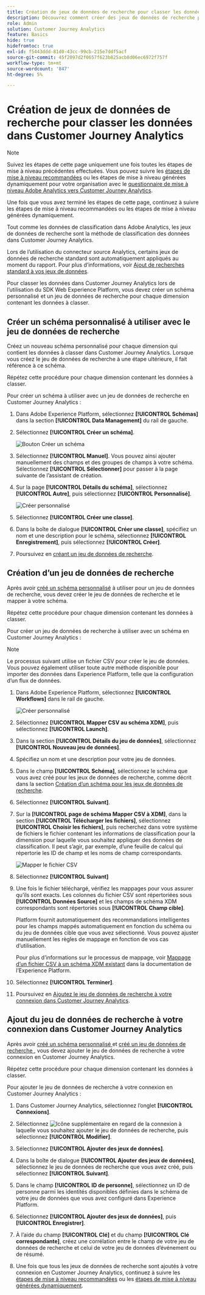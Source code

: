 ```yaml
---
title: Création de jeux de données de recherche pour classer les données dans Customer Journey Analytics
description: Découvrez comment créer des jeux de données de recherche pour classer les données dans Customer Journey Analytics
role: Admin
solution: Customer Journey Analytics
feature: Basics
hide: true
hidefromtoc: true
exl-id: f5443ddd-81d0-43cc-99cb-215e7ddf5acf
source-git-commit: 45f2097d2f0657f623b825acb8d06ec6972f757f
workflow-type: tm+mt
source-wordcount: '847'
ht-degree: 5%

---
```


# Création de jeux de données de recherche pour classer les données dans Customer Journey Analytics

>[!NOTE]
> 
>Suivez les étapes de cette page uniquement une fois toutes les étapes de mise à niveau précédentes effectuées. Vous pouvez suivre les [étapes de mise à niveau recommandées](/help/getting-started/cja-upgrade/cja-upgrade-recommendations.md#recommended-upgrade-steps-for-most-organizations) ou les étapes de mise à niveau générées dynamiquement pour votre organisation avec le [questionnaire de mise à niveau Adobe Analytics vers Customer Journey Analytics](https://gigazelle.github.io/cja-ttv/).
>
>Une fois que vous avez terminé les étapes de cette page, continuez à suivre les étapes de mise à niveau recommandées ou les étapes de mise à niveau générées dynamiquement.

Tout comme les données de classification dans Adobe Analytics, les jeux de données de recherche sont la méthode de classification des données dans Customer Journey Analytics.

Lors de l’utilisation du connecteur source Analytics, certains jeux de données de recherche standard sont automatiquement appliqués au moment du rapport. Pour plus d’informations, voir [Ajout de recherches standard à vos jeux de données](/help/connections/standard-lookups.md).

Pour classer les données dans Customer Journey Analytics lors de l’utilisation du SDK Web Experience Platform, vous devez créer un schéma personnalisé et un jeu de données de recherche pour chaque dimension contenant les données à classer.

## Créer un schéma personnalisé à utiliser avec le jeu de données de recherche

Créez un nouveau schéma personnalisé pour chaque dimension qui contient les données à classer dans Customer Journey Analytics. Lorsque vous créez le jeu de données de recherche à une étape ultérieure, il fait référence à ce schéma.

Répétez cette procédure pour chaque dimension contenant les données à classer.

Pour créer un schéma à utiliser avec un jeu de données de recherche en Customer Journey Analytics :

1. Dans Adobe Experience Platform, sélectionnez **[!UICONTROL Schémas]** dans la section **[!UICONTROL Data Management]** du rail de gauche.

1. Sélectionnez **[!UICONTROL Créer un schéma]**.

   ![Bouton Créer un schéma](assets/schema-create.png)

1. Sélectionnez **[!UICONTROL Manuel]**. Vous pouvez ainsi ajouter manuellement des champs et des groupes de champs à votre schéma. Sélectionnez **[!UICONTROL Sélectionner]** pour passer à la page suivante de l’assistant de création.

1. Sur la page **[!UICONTROL Détails du schéma]**, sélectionnez **[!UICONTROL Autre]**, puis sélectionnez **[!UICONTROL Personnalisé]**.

   ![Créer personnalisé](assets/schema-custom.png)

1. Sélectionnez **[!UICONTROL Créer une classe]**.

   <!-- add screenshot -->

1. Dans la boîte de dialogue **[!UICONTROL Créer une classe]**, spécifiez un nom et une description pour le schéma, sélectionnez **[!UICONTROL Enregistrement]**, puis sélectionnez **[!UICONTROL Créer]**.

1. Poursuivez en [créant un jeu de données de recherche](#create-a-lookup-dataset).

## Création d’un jeu de données de recherche

Après avoir [créé un schéma personnalisé](#create-a-custom-schema-to-use-with-the-lookup-dataset) à utiliser pour un jeu de données de recherche, vous devez créer le jeu de données de recherche et le mapper à votre schéma.

Répétez cette procédure pour chaque dimension contenant les données à classer.

Pour créer un jeu de données de recherche à utiliser avec un schéma en Customer Journey Analytics :

>[!NOTE]
>
>Le processus suivant utilise un fichier CSV pour créer le jeu de données. Vous pouvez également utiliser toute autre méthode disponible pour importer des données dans Experience Platform, telle que la configuration d’un flux de données.

1. Dans Adobe Experience Platform, sélectionnez **[!UICONTROL Workflows]** dans le rail de gauche.

   ![Créer personnalisé](assets/lookup-dataset-workflows.png)

1. Sélectionnez **[!UICONTROL Mapper CSV au schéma XDM]**, puis sélectionnez **[!UICONTROL Launch]**.

1. Dans la section **[!UICONTROL Détails du jeu de données]**, sélectionnez **[!UICONTROL Nouveau jeu de données]**.

1. Spécifiez un nom et une description pour votre jeu de données.

1. Dans le champ **[!UICONTROL Schéma]**, sélectionnez le schéma que vous avez créé pour les jeux de données de recherche, comme décrit dans la section [Création d’un schéma pour les jeux de données de recherche](#create-a-schema-for-lookup-datasets).

1. Sélectionnez **[!UICONTROL Suivant]**.

1. Sur la **[!UICONTROL page de schéma Mapper CSV à XDM]**, dans la section **[!UICONTROL Télécharger les fichiers]**, sélectionnez **[!UICONTROL Choisir les fichiers]**, puis recherchez dans votre système de fichiers le fichier contenant les informations de classification pour la dimension pour laquelle vous souhaitez appliquer des données de classification. Il peut s’agir, par exemple, d’une feuille de calcul qui répertorie les ID de champ et les noms de champ correspondants. <!-- correct? How can I better explain what this file is?-->

   ![Mapper le fichier CSV](assets/lookup-map-csv.png)

1. Sélectionnez **[!UICONTROL Suivant]**

1. Une fois le fichier téléchargé, vérifiez les mappages pour vous assurer qu’ils sont exacts. Les colonnes du fichier CSV sont répertoriées sous **[!UICONTROL Données Source]** et les champs de schéma XDM correspondants sont répertoriés sous **[!UICONTROL Champ cible]**.

   Platform fournit automatiquement des recommandations intelligentes pour les champs mappés automatiquement en fonction du schéma ou du jeu de données cible que vous avez sélectionné. Vous pouvez ajuster manuellement les règles de mappage en fonction de vos cas d’utilisation.

   Pour plus d’informations sur le processus de mappage, voir [Mappage d’un fichier CSV à un schéma XDM existant](https://experienceleague.adobe.com/en/docs/experience-platform/ingestion/tutorials/map-csv/existing-schema) dans la documentation de l’Experience Platform.

1. Sélectionnez **[!UICONTROL Terminer]**.

1. Poursuivez en [Ajoutez le jeu de données de recherche à votre connexion dans Customer Journey Analytics](#add-the-lookup-dataset-to-your-connection-in-customer-journey-analytics).

## Ajout du jeu de données de recherche à votre connexion dans Customer Journey Analytics

Après avoir [ créé un schéma personnalisé ](#create-a-custom-schema-to-use-with-the-lookup-dataset) et [ créé un jeu de données de recherche ](#create-a-lookup-dataset), vous devez ajouter le jeu de données de recherche à votre connexion en Customer Journey Analytics.

Répétez cette procédure pour chaque dimension contenant les données à classer.

Pour ajouter le jeu de données de recherche à votre connexion en Customer Journey Analytics :

1. Dans Customer Journey Analytics, sélectionnez l’onglet **[!UICONTROL Connexions]**.

1. Sélectionnez ![Icône supplémentaire](assets/More.svg) en regard de la connexion à laquelle vous souhaitez ajouter le jeu de données de recherche, puis sélectionnez **[!UICONTROL Modifier]**.

   <!-- add screenshot -->

1. Sélectionnez **[!UICONTROL Ajouter des jeux de données]**.

1. Dans la boîte de dialogue **[!UICONTROL Ajouter des jeux de données]**, sélectionnez le jeu de données de recherche que vous avez créé, puis sélectionnez **[!UICONTROL Suivant]**.

1. Dans le champ **[!UICONTROL ID de personne]**, sélectionnez un ID de personne parmi les identités disponibles définies dans le schéma de votre jeu de données que vous avez configuré dans Experience Platform. <!-- fill out other fields? -->

1. Sélectionnez **[!UICONTROL Ajouter des jeux de données]**, puis **[!UICONTROL Enregistrer]**.

   <!-- is there a step right in between here where you select the dataset -->

1. À l’aide du champ **[!UICONTROL Clé]** et du champ **[!UICONTROL Clé correspondante]**, créez une corrélation entre le champ de votre jeu de données de recherche et celui de votre jeu de données d’événement ou de résumé.

1. Une fois que tous les jeux de données de recherche sont ajoutés à votre connexion en Customer Journey Analytics, continuez à suivre les [étapes de mise à niveau recommandées](/help/getting-started/cja-upgrade/cja-upgrade-recommendations.md#recommended-upgrade-steps-for-most-organizations) ou les [étapes de mise à niveau générées dynamiquement](https://gigazelle.github.io/cja-ttv/).

